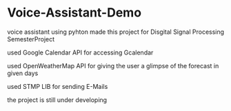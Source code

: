 # Voice-Assistant-Demo
voice assistant using pyhton 
made this project for Disgital Signal Processing SemesterProject

used Google Calendar API for accessing Gcalendar 

used OpenWeatherMap API for giving the user a glimpse of the forecast in given days

used STMP LIB for sending E-Mails

the project is still under developing 
